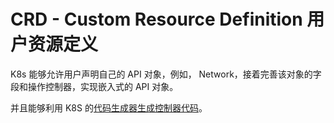 # CRD - Custom Resource Definition 用户资源定义

K8s 能够允许用户声明自己的 API 对象，例如， Network，接着完善该对象的字段和操作控制器，实现嵌入式的 API 对象。

并且能够利用 K8S 的[代码生成器生成控制器代码](https://blog.openshift.com/kubernetes-deep-dive-code-generation-customresources/)。





